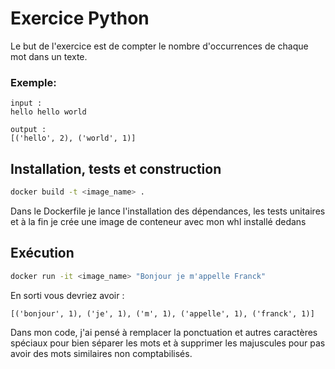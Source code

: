 # Exercice Python

Le but de l'exercice est de compter le nombre d'occurrences de chaque mot dans un texte.

### Exemple:

```
input :
hello hello world

output :
[('hello', 2), ('world', 1)]
```

## Installation, tests et construction

```bash
docker build -t <image_name> .
```
Dans le Dockerfile je lance l'installation des dépendances, les tests unitaires et à la fin je crée une image de conteneur avec mon whl installé dedans

## Exécution

```bash
docker run -it <image_name> "Bonjour je m'appelle Franck"
```
En sorti vous devriez avoir :
```
[('bonjour', 1), ('je', 1), ('m', 1), ('appelle', 1), ('franck', 1)]
```

Dans mon code, j'ai pensé à remplacer la ponctuation et autres caractères spéciaux pour bien séparer les mots et à supprimer les majuscules pour pas avoir des mots similaires non comptabilisés.
